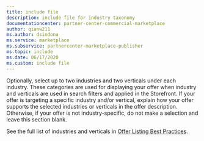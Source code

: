 ```yaml
---
title: include file
description: include file for industry taxonomy
documentationcenter: partner-center-commercial-marketplace
author: qianw211
ms.author: dsindona
ms.service: marketplace
ms.subservice: partnercenter-marketplace-publisher
ms.topic: include
ms.date: 06/17/2020
ms.custom: include file
---
```


Optionally, select up to two industries and two verticals under each industry. These categories are used for displaying your offer when industry and verticals are used in search filters and applied in the Storefront. If your offer is targeting a specific industry and/or vertical, explain how your offer supports the selected industries or verticals in the offer description. Otherwise, if your offer is not industry-specific, do not make a selection and leave this section blank.

See the full list of industries and verticals in [Offer Listing Best Practices](../../gtm-offer-listing-best-practices.md).
